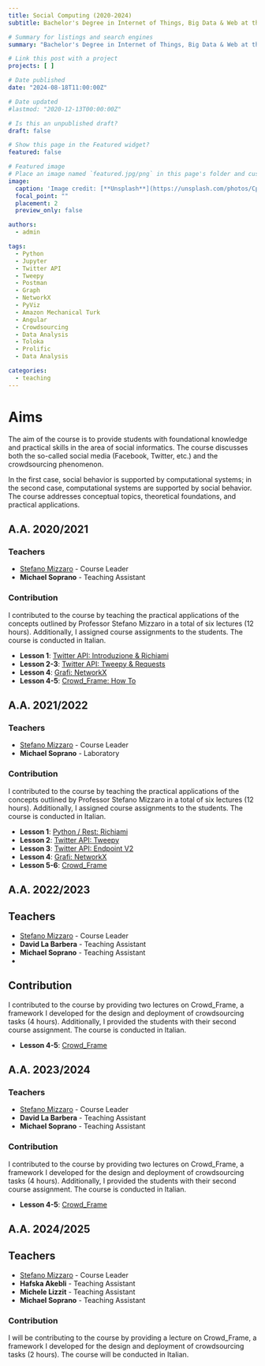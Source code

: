 ```yaml
---
title: Social Computing (2020-2024)
subtitle: Bachelor's Degree in Internet of Things, Big Data & Web at the University of Udine

# Summary for listings and search engines
summary: "Bachelor's Degree in Internet of Things, Big Data & Web at the University of Udine. Academic Years: 2020-2024"

# Link this post with a project
projects: [ ]

# Date published
date: "2024-08-18T11:00:00Z"

# Date updated
#lastmod: "2020-12-13T00:00:00Z"

# Is this an unpublished draft?
draft: false

# Show this page in the Featured widget?
featured: false

# Featured image
# Place an image named `featured.jpg/png` in this page's folder and customize its options here.
image:
  caption: 'Image credit: [**Unsplash**](https://unsplash.com/photos/CpkOjOcXdUY)'
  focal_point: ""
  placement: 2
  preview_only: false

authors:
  - admin

tags:
  - Python
  - Jupyter
  - Twitter API
  - Tweepy
  - Postman
  - Graph
  - NetworkX
  - PyViz
  - Amazon Mechanical Turk
  - Angular
  - Crowdsourcing
  - Data Analysis
  - Toloka
  - Prolific
  - Data Analysis

categories:
  - teaching
---
```


# Aims

The aim of the course is to provide students with foundational knowledge and practical skills in the area of social informatics. The course discusses both the so-called social media (Facebook,
Twitter, etc.) and the crowdsourcing phenomenon.

In the first case, social behavior is supported by computational systems; in the second case, computational systems are supported by social behavior. The course addresses conceptual topics,
theoretical foundations, and practical applications.

## A.A. 2020/2021

### Teachers

- [Stefano Mizzaro](https://users.dimi.uniud.it/~stefano.mizzaro/ "Stefano Mizzaro") - Course Leader
- **Michael Soprano** - Teaching Assistant

### Contribution

I contributed to the course by teaching the practical applications of the concepts outlined by Professor Stefano Mizzaro in a total of six lectures (12 hours). Additionally, I assigned course assignments to the students. The course is conducted in Italian.

- **Lesson 1**: [Twitter API: Introduzione & Richiami](https://www.dropbox.com/scl/fi/xpq3b6zhzf3zpczqkwn9g/SC_MS_1_Twitter_API_Intro_Ric.pptx?rlkey=trdwm6yxgohyktj79c0bu3xsx&dl=0)
- **Lesson 2-3**: [Twitter API: Tweepy & Requests](https://www.dropbox.com/scl/fi/rtdvumim9mzuihlu3zlxu/SC_MS_2-Twitter_API_Tweepy_Req.pptx?rlkey=t7rms0spo58a612oniuda1vey&dl=0)
- **Lesson 4**: [Grafi: NetworkX](https://www.dropbox.com/scl/fi/0e8iz71e45mxix4cmxiam/SC_MS_3_Grafi_NetworkX.pptx?rlkey=ab76koii4j1we6zpwatihhh10&dl=0)
- **Lesson 4-5**: [Crowd_Frame: How To](https://www.dropbox.com/scl/fi/56egim1ixzm1bm4tn988x/SC_MS_4_Crowd_Frame.pptx?rlkey=yl0z8mqxb6q6n4u1h2etfuz5e&dl=0)  

## A.A. 2021/2022

### Teachers

- [Stefano Mizzaro](https://users.dimi.uniud.it/~stefano.mizzaro/ "Stefano Mizzaro") - Course Leader
- **Michael Soprano** - Laboratory

### Contribution

I contributed to the course by teaching the practical applications of the concepts outlined by Professor Stefano Mizzaro in a total of six lectures (12 hours). Additionally, I assigned course assignments to the students. The course is conducted in Italian.

- **Lesson 1**: [Python / Rest: Richiami](https://www.dropbox.com/scl/fi/az4z8x0zu3ysajpjsfs0h/SC_MS_1_Python_Rest_Richiami.pptx?rlkey=ozxl5bwwpp56wjgp3ty01v7tf&dl=0)
- **Lesson 2**: [Twitter API: Tweepy](https://www.dropbox.com/scl/fi/xrtha37m67zob5k7sresz/SC_MS_2-Twitter_API_Tweepy.pptx?rlkey=i54k7eha11f59ies21pyn9u16&dl=0)
- **Lesson 3**: [Twitter API: Endpoint V2](https://www.dropbox.com/scl/fi/93umif7xa71woszewr5zo/SC_MS_3-EndpointV2_Req.pptx?rlkey=zp1vux6vjp1x6xc7evip6l0d4&dl=0)
- **Lesson 4**: [Grafi: NetworkX](https://www.dropbox.com/scl/fi/d22udpapqnitwuc32ban4/SC_MS_4_Grafi_NetworkX.pptx?rlkey=3r949h14dqxsnzwoffprdgaz7&dl=0)
- **Lesson 5-6**: [Crowd_Frame](https://www.dropbox.com/scl/fi/tmgtqxt3ihnvtgj5r0150/SC_MS_5_Crowd_Frame.pptx?rlkey=prdahfpu3u0y7k48dzi2mc1fk&dl=0)

## A.A. 2022/2023

## Teachers

- [Stefano Mizzaro](https://users.dimi.uniud.it/~stefano.mizzaro/ "Stefano Mizzaro") - Course Leader
- **David La Barbera** - Teaching Assistant
- **Michael Soprano** - Teaching Assistant
- 
## Contribution

I contributed to the course by providing two lectures on Crowd_Frame, a framework I developed for the design and deployment of crowdsourcing tasks (4 hours). Additionally, I provided the students with
their second course assignment. The course is conducted in Italian.

- **Lesson 4-5**: [Crowd_Frame](https://www.dropbox.com/scl/fi/ez7aanl9b9vn4m6zt6ckw/22-23.Crowd_Frame.pdf?rlkey=95kkc3nrf9ejy6r17s5i44y7w&st=b24tubx6&dl=0)

## A.A. 2023/2024

### Teachers

- [Stefano Mizzaro](https://users.dimi.uniud.it/~stefano.mizzaro/ "Stefano Mizzaro") - Course Leader
- **David La Barbera** - Teaching Assistant
- **Michael Soprano** - Teaching Assistant

### Contribution

I contributed to the course by providing two lectures on Crowd_Frame, a framework I developed for the design and deployment of crowdsourcing tasks (4 hours). Additionally, I provided the students with
their second course assignment. The course is conducted in Italian.

- **Lesson 4-5**: [Crowd_Frame](https://www.dropbox.com/scl/fi/4rmiryatmpzhyrcmejuyb/SC_MS_4_Crowd_Frame.pptx?rlkey=1cd5jhx1n2fi491qvkagau3un&dl=0)  

## A.A. 2024/2025

## Teachers

- [Stefano Mizzaro](https://users.dimi.uniud.it/~stefano.mizzaro/ "Stefano Mizzaro") - Course Leader
- **Hafska Akebli** - Teaching Assistant
- **Michele Lizzit** - Teaching Assistant
- **Michael Soprano** - Teaching Assistant

### Contribution

I will be contributing to the course by providing a lecture on Crowd_Frame, a framework I developed for the design and deployment of crowdsourcing tasks (2 hours). The course will be conducted in Italian.



